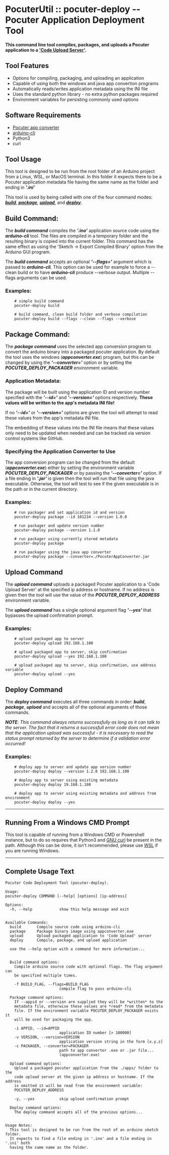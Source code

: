 # PocuterUtil :: pocuter-deploy -- Pocuter Application Deployment Tool
**This command line tool compiles, packages, and uploads a Pocuter application to a ['Code Upload Server'](../).**


## Tool Features
- Options for compiling, packaging, and uploading an application
- Capable of using both the windows and java app convertion programs
- Automatically reads/writes application metadata using the INI file
- Uses the standard python library - no extra python packages required
- Environment variables for persisting commonly used options

## Software Requirements
- [Pocuter app converter](https://github.com/pocuter)
- [arduino-cli](https://arduino.github.io/arduino-cli/latest/installation)
- Python3
- curl

## Tool Usage
This tool is designed to be run from the root folder of an Arduino project from a Linux, WSL, or MacOS terminal. In this folder it expects there to be a Pocuter application metadata file having the same name as the folder and ending in ***'.ini'***

This tool is used by being called with one of the four command modes: [***build***](#build-command), [***package***](package-command), [***upload***](upload-command), and [***deploy***](deploy-command).

## Build Command:
The ***build command*** compiles the ***'.ino'*** application source code using the ***arduino-cli*** tool. The files are compiled in a temporary folder and the resulting binary is copied into the current folder. This command has the same effect as using the 'Sketch -> Export Compiled Binary' option from the Arduino GUI program.

The ***build command*** accepts an optional ***'--flags='*** argument which is passed to ***arduino-cli***. This option can be used for example to force a --clean build or to have ***arduino-cli*** produce --verbose output. Multiple --flags arguments can be used.

### Examples:
```Shell
    # simple build command
    pocuter-deploy build

    # build command, clean build folder and verbose compilation
    pocuter-deploy build --flags --clean --flags --verbose
```


## Package Command:
The ***package command*** uses the selected app conversion program to convert the arduino binary into a packaged pocuter application. By default the tool uses the windows (***appconverter.exe***) program, but this can be changed by using the ***'--converter='*** option or by setting the ***POCUTER_DEPLOY_PACKAGER*** environment variable.

### Application Metadata:
The package will be built using the application ID and version number specified with the ***'--id='*** and ***'--version='*** options respectively. **These values will be written to the app's metadata INI file!**

If no ***'--id='*** or ***'--version='*** options are given the tool will attempt to read these values from the app's metadata INI file.

The embedding of these values into the INI file means that these values only need to be updated when needed and can be tracked via version control systems like GitHub.

### Specifying the Application Converter to Use
The app conversion program can be changed from the default (***appconverter.exe***) either by setting the environment variable ***POCUTER_DEPLOY_PACKAGER*** or by passing the ***'--converter='*** option. If a file ending in ***'.jar'*** is given then the tool will run that file using the java executable. Otherwise, the tool will test to see if the given executable is in the path or in the current directory.

### Examples:
```Shell
    # run packager and set application id and version
    pocuter-deploy package --id 101234 --version 1.0.0

    # run packager and update version number
    pocuter-deploy package --version 1.1.0

    # run packager using currently stored metadata
    pocuter-deploy package

    # run packager using the java app converter
    pocuter-deploy package --converter=./PocuterAppConverter.jar
```

## Upload Command
The ***upload command*** uploads a packaged Pocuter application to a 'Code Upload Server' at the specified ip address or hostname. If no address is given then the tool will use the value of the ***POCUTER_DEPLOY_ADDRESS*** environment variable.

The ***upload command*** has a single optional argument flag ***'--yes'*** that bypasses the upload confirmation prompt.

### Examples:
```Shell
    # upload packaged app to server
    pocuter-deploy upload 192.168.1.100

    # upload packaged app to server, skip confirmation
    pocuter-deploy upload --yes 192.168.1.100

    # upload packaged app to server, skip confirmation, use address variable
    pocuter-deploy upload --yes
```

## Deploy Command
The ***deploy command*** executes all three commands in order: ***build***, ***package***, ***upload*** and accepts all of the optional arguments of those commands.

***NOTE**: This command always returns successfully as long as it can talk to the server. The fact that it returns a successfull error code does not mean that the application upload was successful - it is necessary to read the status prompt returned by the server to determine if a validation error occurred!*

### Examples:
```Shell
    # deploy app to server and update app version number
    pocuter-deploy deploy --version 1.2.0 192.168.1.100

    # deploy app to server using existing metadata
    pocuter-deploy deploy 19.168.1.100

    # deploy app to server using existing metadata and address from environment
    pocuter-deploy deploy --yes
```

***

## Running From a Windows CMD Prompt
This tool is capable of running from a Windows CMD or Powershell instance, but to do so requires that Python3 and [GNU curl](https://curl.se/windows/) be present in the path. Although this can be done, it isn't recommended, please use [WSL](https://ubuntu.com/wsl) if you are running Windows.

***

## Complete Usage Text
```
Pocuter Code Deployment Tool (pocuter-deploy).

Usage: 
pocuter-deploy COMMAND [--help] [options] [ip-address]

Options:
  -h, --help            show this help message and exit


Available Commands:
  build       Compile source code using arduino-cli
  package     Package binary image using appconverter.exe
  upload      Upload packaged application to 'Code Upload' server
  deploy      Compile, package, and upload application

  use the --help option with a command for more information...


  Build command options:
    Compile arduino source code with optional flags. The flag argument can
    be specified multiple times.

    -f BUILD_FLAG, --flags=BUILD_FLAG
                        compile flag to pass arduino-cli

  Package command options:
    If --appid or --version are supplied they will be *written* to the
    metadata file, otherwise these values are *read* from the metadata
    file. If the environment variable POCUTER_DEPLOY_PACKAGER exists it
    will be used for packaging the app.

    -i APPID, --id=APPID
                        application ID number [> 100000]
    -v VERSION, --version=VERSION
                        application version string in the form [x.y.z]
    -c PACKAGER, --converter=PACKAGER
                        path to app converter .exe or .jar file...
                        (appconverter.exe)

  Upload command options:
    Upload a packaged pocuter application from the ./apps/ folder to the
    code upload server at the given ip address or hostname. If the address
    is omitted it will be read from the environment variable:
    POCUTER_DEPLOY_ADDRESS

    -y, --yes           skip upload confirmation prompt

  Deploy command options:
    The deploy command accepts all of the previous options...


Usage Notes:
  This tool is designed to be run from the root of an arduino sketch folder.
  It expects to find a file ending in '.ino' and a file ending in '.ini' both
  having the same name as the folder.
```
